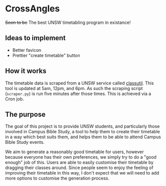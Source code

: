 # CrossAngles
~~Soon to be~~ The best UNSW timetabling program in existance!

## Ideas to implement

  * Better favicon
  * Prettier "create timetable" button

## How it works
The timetable data is scraped from a UNSW service called [classutil](http://classutil.unsw.edu.au). This tool is updated at 5am, 12pm, and 6pm. As such the scraping script (`scraper.py`) is run five minutes after those times. This is achieved via a Cron job.

## The purpose
The goal of this project is to provide UNSW students, and particularly those involved in Campus Bible Study, a tool to help them to create their timetable in a way which best suits them, and helps them to be able to attend Campus Bible Study events.

We aim to generate a reasonably good timetable for users, however because everyone has their own preferences, we simply try to do a "good enough" job of this. Users are able to easily customise their timetable by dragging their classes around. Since people seem to enjoy the feeling of improving their timetable in this way, I don't expect that we will need to add more options to customise the generation process.
